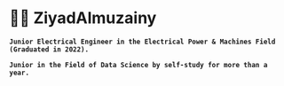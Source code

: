 # :man_technologist: ZiyadAlmuzainy

**`Junior Electrical Engineer in the Electrical Power & Machines Field (Graduated in 2022).`**

**`Junior in the Field of Data Science by self-study for more than a year.`**

